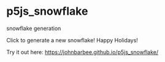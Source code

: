 # p5js_snowflake
snowflake generation

Click to generate a new snowflake! Happy Holidays!

Try it out here: https://johnbarbee.github.io/p5js_snowflake/
